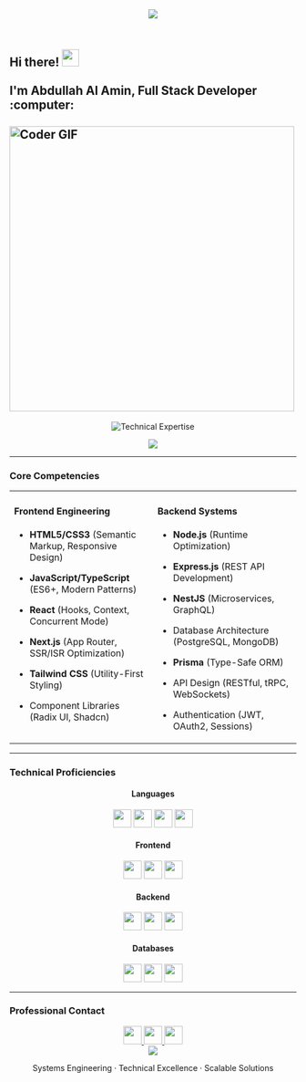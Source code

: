 <!-- GitHub Profile README -->
<div align="center">

  <!-- Minimalist Header -->
  <img src="https://capsule-render.vercel.app/api?type=rect&color=gradient&height=2&section=header" />
  <h2 align="left">
    <abc>
      <br>Hi there! 
      <img src="https://user-images.githubusercontent.com/42378118/110234147-e3259600-7f4e-11eb-95be-0c4047144dea.gif" width="30"><br>
      <br> I'm Abdullah Al Amin, Full Stack Developer :computer:<br><br>
      <img src="https://media.giphy.com/media/SWoSkN6DxTszqIKEqv/giphy.gif" alt="Coder GIF" width="500">
    </abc>
  </h2>

  <!-- Typing Animation -->
  <p align="center">
    <img src="https://readme-typing-svg.demolab.com?font=Fira+Code&weight=500&size=18&duration=3800&pause=1200&color=7C3AED&center=true&width=580&lines=TypeScript+Specialist+%E2%96%B8+React+Architecture+%E2%96%B8+NestJS+Systems;Performance-Optimized+Solutions+%E2%96%B8+Enterprise-Grade+Applications" alt="Technical Expertise" />
  </p>

  <img src="https://capsule-render.vercel.app/api?type=rect&color=gradient&height=2" />
</div>

---

### Core Competencies

<table align="center">
  <tr>
    <td width="50%" valign="top">

#### Frontend Engineering
- **HTML5/CSS3** (Semantic Markup, Responsive Design)
- **JavaScript/TypeScript** (ES6+, Modern Patterns)
- **React** (Hooks, Context, Concurrent Mode)
- **Next.js** (App Router, SSR/ISR Optimization)
- **Tailwind CSS** (Utility-First Styling)
- Component Libraries (Radix UI, Shadcn)

    </td>
    <td width="50%" valign="top">

#### Backend Systems
- **Node.js** (Runtime Optimization)
- **Express.js** (REST API Development)
- **NestJS** (Microservices, GraphQL)
- Database Architecture (PostgreSQL, MongoDB)
- **Prisma** (Type-Safe ORM)
- API Design (RESTful, tRPC, WebSockets)
- Authentication (JWT, OAuth2, Sessions)

    </td>
  </tr>
</table>

---

### Technical Proficiencies

<div align="center">

#### Languages  
<img src="https://img.shields.io/badge/HTML5-E34F26?style=flat-square&logo=html5&logoColor=white" height="32" />
<img src="https://img.shields.io/badge/CSS3-1572B6?style=flat-square&logo=css3&logoColor=white" height="32" />
<img src="https://img.shields.io/badge/JavaScript-F7DF1E?style=flat-square&logo=javascript&logoColor=black" height="32" />
<img src="https://img.shields.io/badge/TypeScript-3178C6?style=flat-square&logo=typescript&logoColor=white" height="32" />

#### Frontend  
<img src="https://img.shields.io/badge/React-20232A?style=flat-square&logo=react&logoColor=61DAFB" height="32" />
<img src="https://img.shields.io/badge/Next.js-000000?style=flat-square&logo=nextdotjs&logoColor=white" height="32" />
<img src="https://img.shields.io/badge/Tailwind_CSS-38B2AC?style=flat-square&logo=tailwind-css&logoColor=white" height="32" />

#### Backend  
<img src="https://img.shields.io/badge/Node.js-339933?style=flat-square&logo=nodedotjs&logoColor=white" height="32" />
<img src="https://img.shields.io/badge/Express.js-000000?style=flat-square&logo=express&logoColor=white" height="32" />
<img src="https://img.shields.io/badge/NestJS-E0234E?style=flat-square&logo=nestjs&logoColor=white" height="32" />

#### Databases  
<img src="https://img.shields.io/badge/PostgreSQL-4169E1?style=flat-square&logo=postgresql&logoColor=white" height="32" />
<img src="https://img.shields.io/badge/MongoDB-47A248?style=flat-square&logo=mongodb&logoColor=white" height="32" />
<img src="https://img.shields.io/badge/Prisma-2D3748?style=flat-square&logo=prisma&logoColor=white" height="32" />

</div>


---

### Professional Contact
<div align="center">
  <a href="mailto:abdullah4474032@gmail.com">
    <img src="https://img.shields.io/badge/Email-Professional%20Inquiry-D14836?style=flat-square&logo=gmail&logoColor=white" height="32" />
  </a>
  <a href="https://www.linkedin.com/in/abdullah-al-amin-b14480306/">
    <img src="https://img.shields.io/badge/LinkedIn-Connect%20Professionally-0A66C2?style=flat-square&logo=linkedin&logoColor=white" height="32" />
  </a>
  <a href="https://abdullah-chi-cyan.vercel.app/">
    <img src="https://img.shields.io/badge/Portfolio-View%20Work-000000?style=flat-square&logo=vercel&logoColor=white" height="32" />
  </a>
</div>

<!-- Minimalist Footer -->
<div align="center">
  <img src="https://capsule-render.vercel.app/api?type=rect&color=gradient&height=2" />
  <p>Systems Engineering · Technical Excellence · Scalable Solutions</p>
</div>
